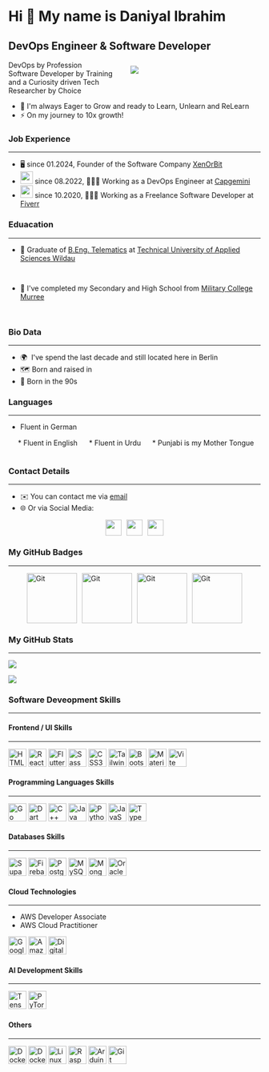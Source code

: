 Hi 👋 My name is Daniyal Ibrahim
================================

DevOps Engineer & Software Developer
---

<div style="width:250px; display: block; float: right; padding:10px;">
    <img src="https://lh3.googleusercontent.com/drive-viewer/AK7aPaDftxi4ixS_nKqQSx8qL5z24Ihfll9eJa7vZUVynuQ9b49zHV8oV4DeocY9WJUoeMI0l5w5BDtDSGINYBhrLfMAMrvgew=w2560-h1243" width="auto" height="auto"/>
</div>

<p>
    DevOps by Profession
    <br/>
    Software Developer by Training
    <br/> 
    and a Curiosity driven Tech Researcher by Choice
    <br/>
</p>

* 🧠  I'm always Eager to Grow and ready to Learn, Unlearn and ReLearn
* ⚡  On my journey to 10x growth!

### Job Experience
-----------------
* 🖥️ since 01.2024, Founder of the Software Company [XenOrBit](https://xenorbit.com)
* <img src="https://encrypted-tbn0.gstatic.com/images?q=tbn:ANd9GcRLLstVwDcORp7VjBIr_twK8_gTtiGQR8OtsYotSMrqsL0zovi6kp5-6rJFq5GS8on6pJw&usqp=CAU" width="auto" height="25"/>  since 08.2022, 🧑🏾‍💻 Working as a DevOps Engineer at [Capgemini](https://www.capgemini.com/de-de/) <img src="https://www.countryflags.com/wp-content/uploads/germany-flag-png-large.png" width="auto" height="15"/>
* <img src="https://pbs.twimg.com/profile_images/1453339438029869059/Mpk9QXje_400x400.jpg" width="auto" height="25"/> since 10.2020, 🧑🏾‍💻 Working as a Freelance Software Developer at [Fiverr](https://www.fiverr.com/notyouravgdev) 


### Eduacation
-----------------

* 🏫  Graduate of [B.Eng. Telematics](https://en.th-wildau.de/index.php?id=23510) at [Technical University of Applied Sciences Wildau](https://en.th-wildau.de/) 
<img src="https://www.countryflags.com/wp-content/uploads/germany-flag-png-large.png" width="auto" height="15"/>

* 🏫  I've completed my Secondary and High School from [Military College Murree](https://www.mcm.edu.pk/mcm/) 
<img src="https://www.countryflags.com/wp-content/uploads/pakistan-flag-png-large.png" width="auto" height="15"/>


### Bio Data
-----------------
* 🌍  I've spend the last decade and still located here in Berlin <img src="https://www.countryflags.com/wp-content/uploads/germany-flag-png-large.png" width="auto" height="15"/> 
* 🗺️ Born and raised in <img src="https://www.countryflags.com/wp-content/uploads/pakistan-flag-png-large.png" width="auto" height="15"/>
* 🎂 Born in the 90s <img src="https://www.countryflags.com/wp-content/uploads/pakistan-flag-png-large.png" width="auto" height="15"/>

### Languages
-----------------
* Fluent in German 
<img src="https://www.countryflags.com/wp-content/uploads/germany-flag-png-large.png" width="auto" height="15"/>
* Fluent in English 
<img src="https://www.countryflags.com/wp-content/uploads/united-kingdom-flag-png-large.png" width="auto" height="15"/>
* Fluent in Urdu 
<img src="https://www.countryflags.com/wp-content/uploads/pakistan-flag-png-large.png" width="auto" height="15"/>
* Punjabi is my Mother Tongue 
<img src="https://www.countryflags.com/wp-content/uploads/pakistan-flag-png-large.png" width="auto" height="15"/>


### Contact Details
-----------------

* ✉️ You can contact me via [email](mailto:daniyal.ibrahim10@gmail.com)
* 🌐 Or via Social Media:
 
<div style="display:flex; gap:10px; align-items:center; justify-content:center;">
    <a href="https://www.github.com/danyworks"> 
        <img src="https://raw.githubusercontent.com/danielcranney/readme-generator/main/public/icons/socials/github.svg" width="32" height="32" /> 
    </a>
    <a href="https://www.linkedin.com/in/daniyal-ibrahim"  >
        <img src="https://raw.githubusercontent.com/danielcranney/readme-generator/main/public/icons/socials/linkedin.svg" width="32" height="32" />
    </a>
    <a href="https://www.x.com/dany_439" target="_blank" > 
        <img src="https://raw.githubusercontent.com/danielcranney/readme-generator/main/public/icons/socials/twitter.svg" width="32" height="32" />
    </a>
</div>

### My GitHub Badges
----------------------------------------------------------------
<div style="display:flex; gap:10px; align-items:center; justify-content:center;">
    <a href="https://github.com/danyworks?tab=achievements&achievement=yolo" target="_blank">
        <img src="https://github.githubassets.com/images/modules/profile/achievements/yolo-default.png" width="100" height="100" alt="Git" />
    </a>
    <a href="https://github.com/danyworks?tab=achievements&achievement=quickdraw" target="_blank">
        <img src="https://github.githubassets.com/images/modules/profile/achievements/quickdraw-default.png" width="100" height="100" alt="Git" />
    </a>
    <a href="https://github.com/danyworks?tab=achievements&achievement=pull-shark" target="_blank">
        <img src="https://github.githubassets.com/images/modules/profile/achievements/pull-shark-default.png" width="100" height="100" alt="Git" />
    </a>
    <a href="https://github.com/danyworks?tab=achievements&achievement=arctic-code-vault-contributor" target="_blank">
        <img src="https://github.githubassets.com/images/modules/profile/achievements/arctic-code-vault-contributor-default.png" width="100" height="100" alt="Git" />
    </a>
</div>

### My GitHub Stats
----------------------------------------------------------------
<img
src="https://img.shields.io/github/followers/danyworks?logo=github&style=for-the-badge&color=0891b2&labelColor=1c1917" />

<a href="http://www.github.com/danyworks"><img src="https://github-readme-streak-stats.herokuapp.com/?user=danyworks&stroke=ffffff&background=1c1917&ring=0891b2&fire=0891b2&currStreakNum=ffffff&currStreakLabel=0891b2&sideNums=ffffff&sideLabels=ffffff&dates=ffffff&hide_border=true" /></a>

### Software Deveopment Skills
----------------------------------------------------------------

#### Frontend / UI Skills
----------------------------------------------------------------
<img src="https://raw.githubusercontent.com/danielcranney/readme-generator/main/public/icons/skills/html5-colored.svg" width="36" height="36" alt="HTML5" />
<img src="https://raw.githubusercontent.com/danielcranney/readme-generator/main/public/icons/skills/react-colored.svg" width="36" height="36" alt="React" />
<img src="https://raw.githubusercontent.com/danielcranney/readme-generator/main/public/icons/skills/flutter-colored.svg" width="36" height="36" alt="Flutter" />

<img src="https://raw.githubusercontent.com/danielcranney/readme-generator/main/public/icons/skills/sass-colored.svg" width="36" height="36" alt="Sass" />
<img src="https://raw.githubusercontent.com/danielcranney/readme-generator/main/public/icons/skills/css3-colored.svg" width="36" height="36" alt="CSS3" />
<img src="https://raw.githubusercontent.com/danielcranney/readme-generator/main/public/icons/skills/tailwindcss-colored.svg" width="36" height="36" alt="TailwindCSS" />
<img src="https://raw.githubusercontent.com/danielcranney/readme-generator/main/public/icons/skills/bootstrap-colored.svg" width="36" height="36" alt="Bootstrap" />
<img src="https://raw.githubusercontent.com/danielcranney/readme-generator/main/public/icons/skills/materialui-colored.svg" width="36" height="36" alt="Material UI" />

<img src="https://raw.githubusercontent.com/danielcranney/readme-generator/main/public/icons/skills/vite-colored.svg" width="36" height="36" alt="Vite" />


#### Programming Languages Skills
----------------------------------------------------------------
<img src="https://raw.githubusercontent.com/danielcranney/readme-generator/main/public/icons/skills/go-colored.svg" width="36" height="36" alt="Go" />
<img src="https://raw.githubusercontent.com/danielcranney/readme-generator/main/public/icons/skills/dart-colored.svg" width="36" height="36" alt="Dart" />
<img src="https://raw.githubusercontent.com/danielcranney/readme-generator/main/public/icons/skills/cplusplus-colored.svg" width="36" height="36" alt="C++" />
<img src="https://raw.githubusercontent.com/danielcranney/readme-generator/main/public/icons/skills/java-colored.svg" width="36" height="36" alt="Java" />
<img src="https://raw.githubusercontent.com/danielcranney/readme-generator/main/public/icons/skills/python-colored.svg" width="36" height="36" alt="Python" />
<img src="https://raw.githubusercontent.com/danielcranney/readme-generator/main/public/icons/skills/javascript-colored.svg" width="36" height="36" alt="JavaScript" />
<img src="https://raw.githubusercontent.com/danielcranney/readme-generator/main/public/icons/skills/typescript-colored.svg" width="36" height="36" alt="TypeScript" />

#### Databases Skills
---------------------------------------------------------------
<img src="https://raw.githubusercontent.com/danielcranney/readme-generator/main/public/icons/skills/supabase-colored.svg" width="36" height="36" alt="Supabase" />
<img src="https://raw.githubusercontent.com/danielcranney/readme-generator/main/public/icons/skills/firebase-colored.svg" width="36" height="36" alt="Firebase" />
<img src="https://raw.githubusercontent.com/danielcranney/readme-generator/main/public/icons/skills/postgresql-colored.svg" width="36" height="36" alt="PostgreSQL" />
<img src="https://raw.githubusercontent.com/danielcranney/readme-generator/main/public/icons/skills/mysql-colored.svg" width="36" height="36" alt="MySQL" />
<img src="https://raw.githubusercontent.com/danielcranney/readme-generator/main/public/icons/skills/mongodb-colored.svg" width="36" height="36" alt="MongoDB" />
<img src="https://raw.githubusercontent.com/danielcranney/readme-generator/main/public/icons/skills/oracle-colored.svg" width="36" height="36" alt="Oracle" />


#### Cloud Technologies
----------------------------------------------------------------
* AWS Developer Associate
* AWS Cloud Practitioner

<img src="https://raw.githubusercontent.com/danielcranney/readme-generator/main/public/icons/skills/googlecloud-colored.svg" width="36" height="36" alt="Google Cloud" />
<img src="https://raw.githubusercontent.com/danielcranney/readme-generator/main/public/icons/skills/aws-colored.svg" width="36" height="36" alt="Amazon Web Services" />
<img src="https://raw.githubusercontent.com/danielcranney/readme-generator/main/public/icons/skills/digitalocean-colored.svg" width="36" height="36" alt="Digital Ocean" />


#### AI Development Skills
----------------------------------------------------------------
<img src="https://raw.githubusercontent.com/danielcranney/readme-generator/main/public/icons/skills/tensorflow-colored.svg" width="36" height="36" alt="TensorFlow" />
<img src="https://raw.githubusercontent.com/danielcranney/readme-generator/main/public/icons/skills/pytorch-colored.svg" width="36" height="36" alt="PyTorch" />

#### Others
----------------------------------------------------------------

<img src="https://raw.githubusercontent.com/danielcranney/readme-generator/main/public/icons/skills/docker-colored.svg" width="36" height="36" alt="Docker" />
<img src="https://encrypted-tbn0.gstatic.com/images?q=tbn:ANd9GcTIpiHOn5CYgoJQjeN2vzb5xuLvDe9EmDgJ7WnRXU9QpD33HkAEKaDRtRxvPJTS1bOZun0&usqp=CAU" width="36" height="36" alt="Docker" />
<img src="https://raw.githubusercontent.com/danielcranney/readme-generator/main/public/icons/skills/linux-colored.svg" width="36" height="36" alt="Linux" />
<img src="https://raw.githubusercontent.com/danielcranney/readme-generator/main/public/icons/skills/raspberrypi-colored.svg" width="36" height="36" alt="Raspberry Pi" />
<img src="https://raw.githubusercontent.com/danielcranney/readme-generator/main/public/icons/skills/arduino-colored.svg" width="36" height="36" alt="Arduino" />
<img src="https://raw.githubusercontent.com/danielcranney/readme-generator/main/public/icons/skills/git-colored.svg" width="36" height="36" alt="Git" />